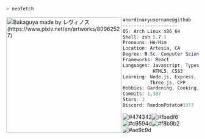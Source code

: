 ```zsh
> neofetch
```

<img align="left" src="https://i.redd.it/h7dae4o0uk461.jpg" alt="Bakaguya made by レヴィノス (https://www.pixiv.net/en/artworks/80962527)" width="302" /> 

```csharp
anordinaryusername@github
--------------------
OS: Arch Linux x86_64
Shell: zsh 5.7.1
Pronouns: He/Him
Location: Artesia, CA
Degree: B.Sc. Computer Science (ongoing)
Frameworks: React
Languages: Javascript, Typescript,
           HTML5, CSS3
Learning: Node.js, Express, PostgresSQL,
          Three.js, CPP
Hobbies: Gardening, Cooking, Gaming
Commits: 1,387
Stars: 3
Discord: RandomPotato#1377
```

![#474342](https://via.placeholder.com/15/474342/000000?text=+)![#fbedf6](https://via.placeholder.com/15/fbedf6/000000?text=+)![#c9594d](https://via.placeholder.com/15/c9594d/000000?text=+)![#f8b9b2](https://via.placeholder.com/15/f8b9b2/000000?text=+)![#ae9c9d](https://via.placeholder.com/15/ae9c9d/000000?text=+)

  
